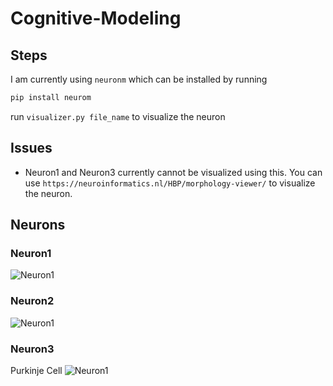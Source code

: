 # Cognitive-Modeling

## Steps 

I am currently using `neuronm` which can be installed by running 
```bash
pip install neurom
```

run `visualizer.py file_name` to visualize the neuron 

## Issues

- Neuron1 and Neuron3 currently cannot be visualized using this.
You can use `https://neuroinformatics.nl/HBP/morphology-viewer/` to visualize the neuron. 

## Neurons 

###  Neuron1


![Neuron1]('./images/png/neuron1.png')
### Neuron2

![Neuron1]('./images/png/neuron2.png')
### Neuron3
Purkinje Cell
![Neuron1]('./images/png/neuron3.png')

